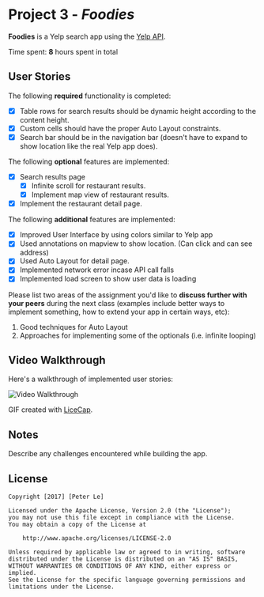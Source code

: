 # Project 3 - *Foodies*

**Foodies** is a Yelp search app using the [Yelp API](http://www.yelp.com/developers/documentation/v2/search_api).

Time spent: **8** hours spent in total

## User Stories

The following **required** functionality is completed:

- [x] Table rows for search results should be dynamic height according to the content height.
- [x] Custom cells should have the proper Auto Layout constraints.
- [x] Search bar should be in the navigation bar (doesn't have to expand to show location like the real Yelp app does).

The following **optional** features are implemented:

- [x] Search results page
   - [x] Infinite scroll for restaurant results.
   - [x] Implement map view of restaurant results.
- [x] Implement the restaurant detail page.

The following **additional** features are implemented:

- [x] Improved User Interface by using colors similar to Yelp app
- [x] Used annotations on mapview to show location. (Can click and can see address)
- [x] Used Auto Layout for detail page.
- [x] Implemented network error incase API call falls
- [x] Implemented load screen to show user data is loading

Please list two areas of the assignment you'd like to **discuss further with your peers** during the next class (examples include better ways to implement something, how to extend your app in certain ways, etc):

1. Good techniques for Auto Layout
2. Approaches for implementing some of the optionals (i.e. infinite looping)

## Video Walkthrough 

Here's a walkthrough of implemented user stories:

<img src='http://i.imgur.com/1OF2Wvr.gif' title='Video Walkthrough' width='' alt='Video Walkthrough' />

GIF created with [LiceCap](http://www.cockos.com/licecap/).

## Notes

Describe any challenges encountered while building the app.

## License

    Copyright [2017] [Peter Le]

    Licensed under the Apache License, Version 2.0 (the "License");
    you may not use this file except in compliance with the License.
    You may obtain a copy of the License at

        http://www.apache.org/licenses/LICENSE-2.0

    Unless required by applicable law or agreed to in writing, software
    distributed under the License is distributed on an "AS IS" BASIS,
    WITHOUT WARRANTIES OR CONDITIONS OF ANY KIND, either express or implied.
    See the License for the specific language governing permissions and
    limitations under the License.
